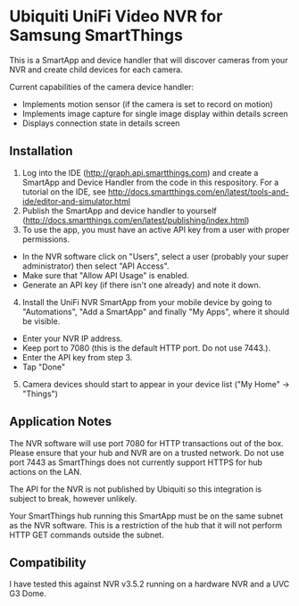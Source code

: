 # Ubiquiti UniFi Video NVR for Samsung SmartThings
This is a SmartApp and device handler that will discover cameras from your NVR and create child devices for each camera.

Current capabilities of the camera device handler:
  * Implements motion sensor (if the camera is set to record on motion)
  * Implements image capture for single image display within details screen
  * Displays connection state in details screen 
  
  
## Installation
1. Log into the IDE (http://graph.api.smartthings.com) and create a SmartApp and Device Handler from the code in this respository.  For a tutorial on the IDE, see http://docs.smartthings.com/en/latest/tools-and-ide/editor-and-simulator.html 
2.  Publish the SmartApp and device handler to yourself (http://docs.smartthings.com/en/latest/publishing/index.html)
3.  To use the app, you must have an active API key from a user with proper permissions.  
  * In the NVR software click on "Users", select a user (probably your super administrator) then select "API Access".
  * Make sure that "Allow API Usage" is enabled.
  * Generate an API key (if there isn't one already) and note it down.
4.  Install the UniFi NVR SmartApp from your mobile device by going to "Automations", "Add a SmartApp" and finally "My Apps", where it should be visible.
  * Enter your NVR IP address.
  * Keep port to 7080 (this is the default HTTP port.  Do not use 7443.).
  * Enter the API key from step 3.
  * Tap "Done"
5.  Camera devices should start to appear in your device list ("My Home" -> "Things")

## Application Notes
The NVR software will use port 7080 for HTTP transactions out of the box.  Please ensure that your hub and NVR are on a trusted network.  Do not use port 7443 as SmartThings does not currently support HTTPS for hub actions on the LAN.

The API for the NVR is not published by Ubiquiti so this integration is subject to break, however unlikely.  

Your SmartThings hub running this SmartApp must be on the same subnet as the NVR software.  This is a restriction of the hub that it will not perform HTTP GET commands outside the subnet.

## Compatibility
I have tested this against NVR v3.5.2 running on a hardware NVR and a UVC G3 Dome.
